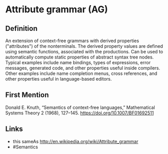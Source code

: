 # Attribute grammar (AG)

## Definition
An extension of context-free grammars with derived properties ("attributes") of the nonterminals. The derived property values are defined using semantic functions, associated with the productions. Can be used to automatically compute static properties of abstract syntax tree nodes. Typical examples include name bindings, types of expressions, error messages, generated code, and other properties useful inside compilers. Other examples include name completion menus, cross references, and other properties useful in language-based editors.

## First Mention
Donald E. Knuth, “Semantics of context-free languages,” Mathematical Systems Theory 2 (1968), 127–145. https://doi.org/10.1007/BF01692511

## Links
* this sameAs http://en.wikipedia.org/wiki/Attribute_grammar
* #Semantics
